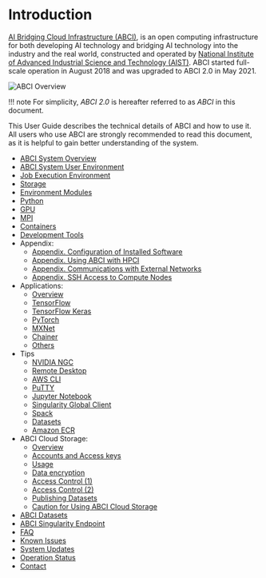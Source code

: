 # Introduction

[AI Bridging Cloud Infrastructure (ABCI)](https://abci.ai/), is an open computing infrastructure for both developing AI technology and bridging AI technology into the industry and the real world, constructed and operated by [National Institute of Advanced Industrial Science and Technology (AIST)](https://www.aist.go.jp/index_en.html). ABCI started full-scale operation in August 2018 and was upgraded to ABCI 2.0 in May 2021.

![ABCI Overview](img/abci_dc.jpg)

!!! note
    For simplicity, *ABCI 2.0* is hereafter referred to as *ABCI* in this document.

This User Guide describes the technical details of ABCI and how to use it. All users who use ABCI are strongly recommended to read this document, as it is helpful to gain better understanding of the system.

  - [ABCI System Overview](01.md)
  - [ABCI System User Environment](02.md)
  - [Job Execution Environment](03.md)
  - [Storage](04.md)
  - [Environment Modules](05.md)
  - [Python](06.md)
  - [GPU](07.md)
  - [MPI](mpi.md)
  - [Containers](containers.md)
  - [Development Tools](development-tools.md)
  - Appendix:
    - [Appendix. Configuration of Installed Software](appendix/installed-software.md)
    - [Appendix. Using ABCI with HPCI](appendix/using-abci-with-hpci.md)
    - [Appendix. Communications with External Networks](appendix/external-networks.md)
    - [Appendix. SSH Access to Compute Nodes](appendix/ssh-access.md)
  - Applications:
    - [Overview](apps/index.md)
    - [TensorFlow](apps/tensorflow.md)
    - [TensorFlow Keras](apps/tensorflow-keras.md)
    - [PyTorch](apps/pytorch.md)
    - [MXNet](apps/mxnet.md)
    - [Chainer](apps/chainer.md)
    - [Others](apps/others.md)
  - Tips
    - [NVIDIA NGC](tips/ngc.md)
    - [Remote Desktop](tips/remote-desktop.md)
    - [AWS CLI](tips/awscli.md)
    - [PuTTY](tips/putty.md)
    - [Jupyter Notebook](tips/jupyter-notebook.md)
    - [Singularity Global Client](tips/sregistry-cli.md)
    - [Spack](tips/spack.md)
    - [Datasets](tips/datasets.md)
    - [Amazon ECR](tips/dl-amazon-ecr.md)
  - ABCI Cloud Storage:
    - [Overview](abci-cloudstorage.md)
    - [Accounts and Access keys](abci-cloudstorage/cs-account.md)
    - [Usage](abci-cloudstorage/usage.md)
    - [Data encryption](abci-cloudstorage/encryption.md)
    - [Access Control (1)](abci-cloudstorage/acl.md)
    - [Access Control (2)](abci-cloudstorage/policy.md)
    - [Publishing Datasets](abci-cloudstorage/publishing-datasets.md)
    - [Caution for Using ABCI Cloud Storage](abci-cloudstorage/caution.md)
  - [ABCI Datasets](abci-datasets.md)
  - [ABCI Singularity Endpoint](abci-singularity-endpoint.md)
  - [FAQ](faq.md)
  - [Known Issues](known-issues.md)
  - [System Updates](system-updates.md)
  - [Operation Status](https://abci.ai/en/about_abci/info.html)
  - [Contact](contact.md)
